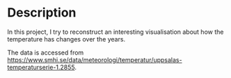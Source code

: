 Description
===
In this project, I try to reconstruct an interesting visualisation about how the temperature has changes over the years.

The data is accessed from https://www.smhi.se/data/meteorologi/temperatur/uppsalas-temperaturserie-1.2855.